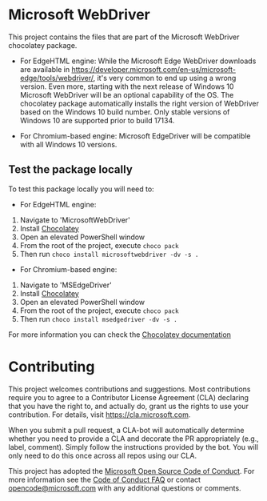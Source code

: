 # Microsoft WebDriver

This project contains the files that are part of the Microsoft WebDriver
chocolatey package.

* For EdgeHTML engine:
While the Microsoft Edge WebDriver downloads are available in https://developer.microsoft.com/en-us/microsoft-edge/tools/webdriver/,
it's very common to end up using a wrong version. Even more, starting with
the next release of Windows 10 Microsoft WebDriver will be an optional capability of the OS.
The chocolatey package automatically installs the right version of WebDriver based
on the Windows 10 build number.
Only stable versions of Windows 10 are supported prior to build 17134.

* For Chromium-based engine:
Microsoft EdgeDriver will be compatible with all Windows 10 versions.

## Test the package locally

To test this package locally you will need to:

* For EdgeHTML engine:
1. Navigate to 'MicrosoftWebDriver'
1. Install [Chocolatey](https://chocolatey.org/install)
1. Open an elevated PowerShell window
1. From the root of the project, execute `choco pack`
1. Then run `choco install microsoftwebdriver -dv -s .`

* For Chromium-based engine:
1. Navigate to 'MSEdgeDriver'
1. Install [Chocolatey](https://chocolatey.org/install)
1. Open an elevated PowerShell window
1. From the root of the project, execute `choco pack`
1. Then run `choco install msedgedriver -dv -s .`

For more information you can check the [Chocolatey documentation](https://chocolatey.org/docs/create-packages)

# Contributing

This project welcomes contributions and suggestions.  Most contributions require you to agree to a
Contributor License Agreement (CLA) declaring that you have the right to, and actually do, grant us
the rights to use your contribution. For details, visit https://cla.microsoft.com.

When you submit a pull request, a CLA-bot will automatically determine whether you need to provide
a CLA and decorate the PR appropriately (e.g., label, comment). Simply follow the instructions
provided by the bot. You will only need to do this once across all repos using our CLA.

This project has adopted the [Microsoft Open Source Code of Conduct](https://opensource.microsoft.com/codeofconduct/).
For more information see the [Code of Conduct FAQ](https://opensource.microsoft.com/codeofconduct/faq/) or
contact [opencode@microsoft.com](mailto:opencode@microsoft.com) with any additional questions or comments.
